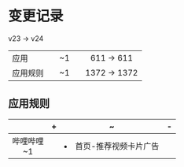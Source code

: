 # 变更记录

v23 -> v24

||||||
|-|:-:|:-:|:-:|:-:|
|应用||~1||611 -> 611|
|应用规则||~1||1372 -> 1372|

## 应用规则

||+|~|-|
|:-:|-|-|-|
|哔哩哔哩<br>~1||<li>首页-推荐视频卡片广告||
